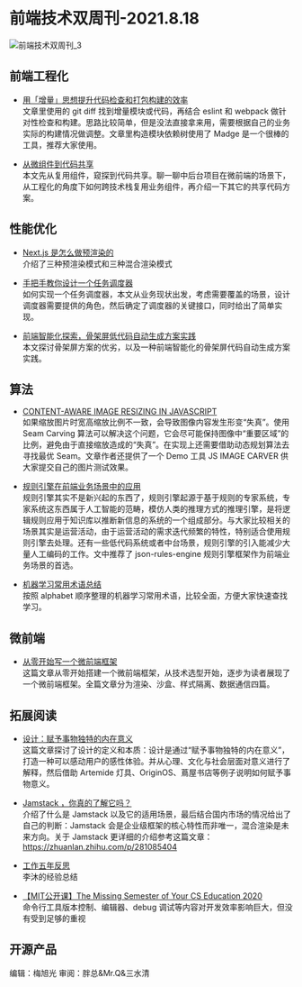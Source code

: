 # 前端技术双周刊-2021.8.18

![前端技术双周刊_3](https://user-images.githubusercontent.com/9262426/129841840-2bafb873-aef5-4515-8415-15c17e370ec4.png)

## 前端工程化

- [用「增量」思想提升代码检查和打包构建的效率](https://juejin.cn/post/6865101730166767623)
<br>文章里使用的 git diff 找到增量模块或代码，再结合 eslint 和 webpack 做针对性检查和构建。思路比较简单，但是没法直接拿来用，需要根据自己的业务实际的构建情况做调整。文章里构造模块依赖树使用了 Madge 是一个很棒的工具，推荐大家使用。

- [从微组件到代码共享](https://mp.weixin.qq.com/s/29nIdcijMLBKjrqdMch3zA)
<br>本文先从复用组件，窥探到代码共享。聊一聊中后台项目在微前端的场景下，从工程化的角度下如何跨技术栈复用业务组件，再介绍一下其它的共享代码方案。

## 性能优化

- [Next.js 是怎么做预渲染的](https://juejin.cn/post/6991397899317805064/)
<br>介绍了三种预渲染模式和三种混合渲染模式

- [手把手教你设计一个任务调度器](https://mp.weixin.qq.com/s/O6fAOodJq6pyJnqy1IuqEg)
<br>如何实现一个任务调度器，本文从业务现状出发，考虑需要覆盖的场景，设计调度器需要提供的角色，然后确定了调度器的关键接口，同时给出了简单实现。

- [前端智能化探索，骨架屏低代码自动生成方案实践](https://mp.weixin.qq.com/s/3Q-Zh_muxs2l1egmxl0ubw)
<br>本文探讨骨架屏方案的优劣，以及一种前端智能化的骨架屏代码自动生成方案实践。

## 算法

- [CONTENT-AWARE IMAGE RESIZING IN JAVASCRIPT](https://trekhleb.dev/blog/2021/content-aware-image-resizing-in-javascript/)
<br>如果缩放图片时宽高缩放比例不一致，会导致图像内容发生形变“失真”。使用 Seam Carving 算法可以解决这个问题，它会尽可能保持图像中“重要区域”的比例，避免由于直接缩放造成的“失真”。在实现上还需要借助动态规划算法去寻找最优 Seam。文章作者还提供了一个 Demo 工具 JS IMAGE CARVER 供大家提交自己的图片测试效果。

- [规则引擎在前端业务场景中的应用](https://mp.weixin.qq.com/s/t11C5s6OZOV3o0U2XhIehQ)
<br>规则引擎其实不是新兴起的东西了，规则引擎起源于基于规则的专家系统，专家系统这东西属于人工智能的范畴，模仿人类的推理方式的推理引擎，是将逻辑规则应用于知识库以推断新信息的系统的一个组成部分。与大家比较相关的场景其实是运营活动，由于运营活动的需求迭代频繁的特性，特别适合使用规则引擎去处理。还有一些低代码系统或者中台场景，规则引擎的引入能减少大量人工编码的工作。文中推荐了 json-rules-engine 规则引擎框架作为前端业务场景的首选。

- [机器学习常用术语总结](https://mp.weixin.qq.com/s/JNpdys7MT-EXcgguQwt9Ag)
<br>按照 alphabet 顺序整理的机器学习常用术语，比较全面，方便大家快速查找学习。

## 微前端

- [从零开始写一个微前端框架](https://github.com/micro-zoe/micro-app/issues/17)
<br>这篇文章从零开始搭建一个微前端框架，从技术选型开始，逐步为读者展现了一个微前端框架。全篇文章分为渲染、沙盒、样式隔离、数据通信四篇。

## 拓展阅读

- [设计：赋予事物独特的内在意义](https://mp.weixin.qq.com/s/7mrtQiSeccagKIG8AI-wjg)
<br>这篇文章探讨了设计的定义和本质：设计是通过“赋予事物独特的内在意义”，打造一种可以感动用户的感性体验。并从心理、文化与社会层面对意义进行了解释，然后借助 Artemide 灯具、OriginOS、蔦屋书店等例子说明如何赋予事物意义。

- [Jamstack ，你真的了解它吗？](https://mp.weixin.qq.com/s/bVkK2jJAuZmShYk4318kMQ)
<br>介绍了什么是 Jamstack 以及它的适用场景，最后结合国内市场的情况给出了自己的判断：Jamstack 会是企业级框架的核心特性而非唯一，混合渲染是未来方向。关于 Jamstack 更详细的介绍参考这篇文章：https://zhuanlan.zhihu.com/p/281085404

- [工作五年反思](https://zhuanlan.zhihu.com/p/374777591)
<br>李沐的经验总结

- [【MIT公开课】The Missing Semester of Your CS Education 2020](https://www.bilibili.com/video/BV1w7411477L)
<br>命令行工具版本控制、编辑器、debug 调试等内容对开发效率影响巨大，但没有受到足够的重视

## 开源产品


编辑：梅旭光 审阅：胖总&Mr.Q&三水清

